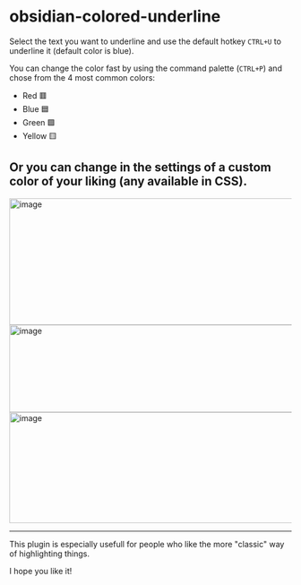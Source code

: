 # obsidian-colored-underline

Select the text you want to underline and use the default hotkey `CTRL+U` to underline it (default color is blue).

You can change the color fast by using the command palette (`CTRL+P`) and chose from the 4 most common colors:
- Red 🟥
- Blue 🟦
- Green 🟩
- Yellow 🟨

Or you can change in the settings of a custom color of your liking (any available in CSS).
---
<img width="662" height="226" alt="image" src="https://github.com/user-attachments/assets/bc9be0bb-47e7-4ce9-bb29-7008db80cbe5" />

<img width="774" height="156" alt="image" src="https://github.com/user-attachments/assets/16d19eac-7631-46af-8242-c7cea00c7e9d" />

<img width="723" height="198" alt="image" src="https://github.com/user-attachments/assets/9507be62-e2f6-4a89-8ab4-8301da583117" />

---

This plugin is especially usefull for people who like the more "classic" way of highlighting things.

I hope you like it!
